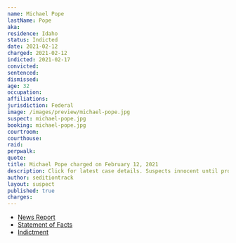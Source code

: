 ```yaml
---
name: Michael Pope
lastName: Pope
aka:
residence: Idaho
status: Indicted
date: 2021-02-12
charged: 2021-02-12
indicted: 2021-02-17
convicted: 
sentenced: 
dismissed: 
age: 32
occupation:
affiliations:
jurisdiction: Federal
image: /images/preview/michael-pope.jpg
suspect: michael-pope.jpg
booking: michael-pope.jpg
courtroom:
courthouse:
raid:
perpwalk:
quote:
title: Michael Pope charged on February 12, 2021
description: Click for latest case details. Suspects innocent until proven guilty.
author: seditiontrack
layout: suspect
published: true
charges:
---
```

- [News Report](https://cdapress.com/news/2021/feb/13/sandpoint-man-implicated-capitol-insurrection-cda/)
- [Statement of Facts](https://extremism.gwu.edu/sites/g/files/zaxdzs2191/f/Michael%20Pope%20and%20William%20Pope%20Statement%20of%20Facts.pdf)
- [Indictment](https://www.justice.gov/usao-dc/case-multi-defendant/file/1379096/download)
